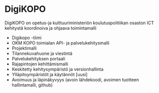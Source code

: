 # DigiKOPO

DigiKOPO on opetus-ja kulttuuriministeriön koulutuspolitiikan osaston ICT kehitystä koordinoiva ja ohjaava toimintamalli

* Digikopo -tiimi
* OKM KOPO toimialan API- ja palvelukehitysmalli 
* Projektimalli
* Tilannekuvahuone ja viestintä
* Palvelukehityksen portaali
* Rajapintojen kehittämismalli
* Keskitetty kehitysympäristö ja versionhallinta
* Ylläpitoympäristöt ja käytännöt [uusi]
* Avoimuus ja läpinäkyvyys (avoin lähdekoodi, avoimen tuotteen hallintamalli, github)


